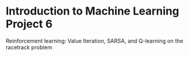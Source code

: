 # Introduction to Machine Learning Project 6
Reinforcement learning: Value Iteration, SARSA, and Q-learning on the racetrack problem
